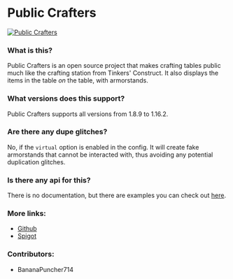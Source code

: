 # Public Crafters
[![Public Crafters](https://i.imgur.com/z6YPbQ9.png)](https://www.spigotmc.org/resources/50686/)
### What is this?  
Public Crafters is an open source project that makes crafting tables public much like the crafting station from Tinkers' Construct. It also displays the items in the table *on* the table, with armorstands.

### What versions does this support?
Public Crafters supports all versions from 1.8.9 to 1.16.2.

### Are there any dupe glitches?
No, if the `virtual` option is enabled in the config. It will create fake armorstands that cannot be interacted with, thus avoiding any potential duplication glitches.

### Is there any api for this?
There is no documentation, but there are examples you can check out [here](https://github.com/BananaPuncher714/PublicCrafters/tree/master/io/github/bananapuncher714/crafters/example).

### More links:
- [Github](https://github.com/BananaPuncher714/PublicCrafters)
- [Spigot](https://www.spigotmc.org/resources/50686/)

### Contributors:
- BananaPuncher714